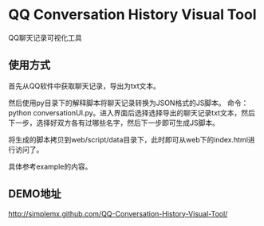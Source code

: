 # QQ Conversation History Visual Tool

QQ聊天记录可视化工具

## 使用方式

首先从QQ软件中获取聊天记录，导出为txt文本。

然后使用py目录下的解释脚本将聊天记录转换为JSON格式的JS脚本。
命令：python conversationUI.py。进入界面后选择选择导出的聊天记录txt文本，然后下一步，选择好双方各有过哪些名字，然后下一步即可生成JS脚本。

将生成的脚本拷贝到web/script/data目录下，此时即可从web下的index.html进行访问了。

具体参考example的内容。

## DEMO地址

http://simplemx.github.com/QQ-Conversation-History-Visual-Tool/
